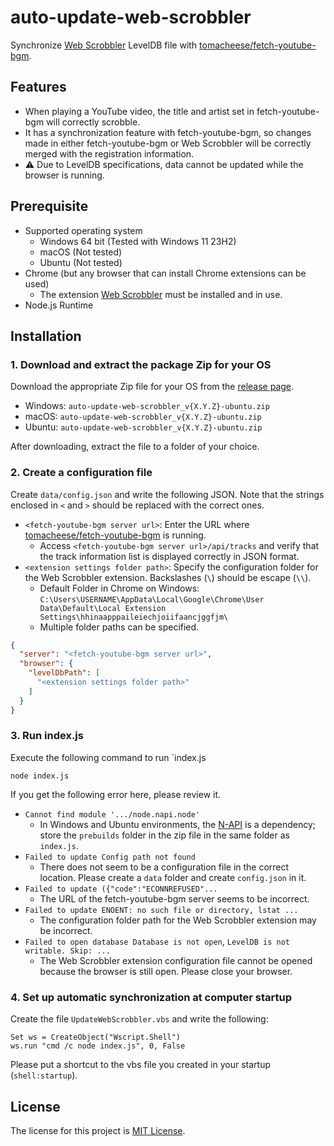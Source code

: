 # auto-update-web-scrobbler

Synchronize [Web Scrobbler](https://web-scrobbler.com/) LevelDB file with [tomacheese/fetch-youtube-bgm](https://github.com/tomacheese/fetch-youtube-bgm).

## Features

- When playing a YouTube video, the title and artist set in fetch-youtube-bgm will correctly scrobble.
- It has a synchronization feature with fetch-youtube-bgm, so changes made in either fetch-youtube-bgm or Web Scrobbler will be correctly merged with the registration information.
- ⚠️ Due to LevelDB specifications, data cannot be updated while the browser is running.

## Prerequisite

- Supported operating system
  - Windows 64 bit (Tested with Windows 11 23H2)
  - macOS (Not tested)
  - Ubuntu (Not tested)
- Chrome (but any browser that can install Chrome extensions can be used)
  - The extension [Web Scrobbler](https://chromewebstore.google.com/detail/web-scrobbler/hhinaapppaileiechjoiifaancjggfjm) must be installed and in use.
- Node.js Runtime

## Installation

### 1. Download and extract the package Zip for your OS

Download the appropriate Zip file for your OS from the [release page](https://github.com/tomacheese/auto-update-web-scrobbler/releases).

- Windows: `auto-update-web-scrobbler_v{X.Y.Z}-ubuntu.zip`
- macOS: `auto-update-web-scrobbler_v{X.Y.Z}-ubuntu.zip`
- Ubuntu: `auto-update-web-scrobbler_v{X.Y.Z}-ubuntu.zip`

After downloading, extract the file to a folder of your choice.

### 2. Create a configuration file

Create `data/config.json` and write the following JSON. Note that the strings enclosed in `<` and `>` should be replaced with the correct ones.

- `<fetch-youtube-bgm server url>`: Enter the URL where [tomacheese/fetch-youtube-bgm](https://github.com/tomacheese/fetch-youtube-bgm) is running.
  - Access `<fetch-youtube-bgm server url>/api/tracks` and verify that the track information list is displayed correctly in JSON format.
- `<extension settings folder path>`: Specify the configuration folder for the Web Scrobbler extension. Backslashes (`\`) should be escape (`\\`).
  - Default Folder in Chrome on Windows: `C:\Users\USERNAME\AppData\Local\Google\Chrome\User Data\Default\Local Extension Settings\hhinaapppaileiechjoiifaancjggfjm\`
  - Multiple folder paths can be specified.

```json
{
  "server": "<fetch-youtube-bgm server url>",
  "browser": {
    "levelDbPath": [
      "<extension settings folder path>"
    ]
  }
}
```

### 3. Run index.js

Execute the following command to run `index.js

```shell
node index.js
```

If you get the following error here, please review it.

- `Cannot find module '.../node.napi.node'`
  - In Windows and Ubuntu environments, the [N-API](https://nodejs.org/api/n-api.html) is a dependency; store the `prebuilds` folder in the zip file in the same folder as `index.js`.
- `Failed to update Config path not found`
  - There does not seem to be a configuration file in the correct location. Please create a `data` folder and create `config.json` in it.
- `Failed to update ({"code":"ECONNREFUSED"...`
  - The URL of the fetch-youtube-bgm server seems to be incorrect.
- `Failed to update ENOENT: no such file or directory, lstat ...`
  - The configuration folder path for the Web Scrobbler extension may be incorrect.
- `Failed to open database Database is not open`, `LevelDB is not writable. Skip: ...`
  - The Web Scrobbler extension configuration file cannot be opened because the browser is still open. Please close your browser.

### 4. Set up automatic synchronization at computer startup

Create the file `UpdateWebScrobbler.vbs` and write the following:

```vbs
Set ws = CreateObject("Wscript.Shell")
ws.run "cmd /c node index.js", 0, False
```

Please put a shortcut to the vbs file you created in your startup (`shell:startup`).

## License

The license for this project is [MIT License](LICENSE).
